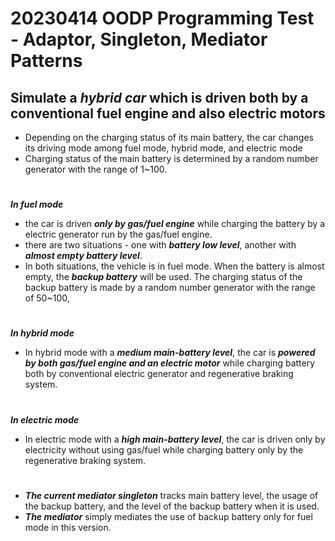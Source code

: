 # 20230414 OODP Programming Test - Adaptor, Singleton, Mediator Patterns  
Simulate a **_hybrid car_** which is driven both by a conventional fuel engine and also electric motors
------------
  
- Depending on the charging status of its main battery, the car changes its driving mode
among fuel mode, hybrid mode, and electric mode
- Charging status of the main battery is determined by a random number generator
with the range of 1~100.

#
**_In fuel mode_**
- the car is driven **_only by gas/fuel engine_** while charging the battery by a electric generator run by the gas/fuel engine.  
- there are two situations - one with **_battery low level_**, another with **_almost empty battery level_**.  
- In both situations, the vehicle is in fuel mode. When the battery is almost empty, the **_backup battery_** will be used.
  The charging status of the backup battery is made by a random number generator with the range of 50~100,
#
**_In hybrid mode_**
- In hybrid mode with a **_medium main-battery level_**, the car is **_powered by both gas/fuel engine and an electric motor_** while charging battery both by conventional electric generator and regenerative braking system.
#
**_In electric mode_**
- In electric mode with a **_high main-battery level_**, the car is driven only by electricity without using gas/fuel while charging battery only by the regenerative braking system.
#
- **_The current mediator singleton_** tracks main battery level, the usage of the backup battery, and the level of the backup battery when it is used.
- **_The mediator_** simply mediates the use of backup battery only for fuel mode in this version.
#
